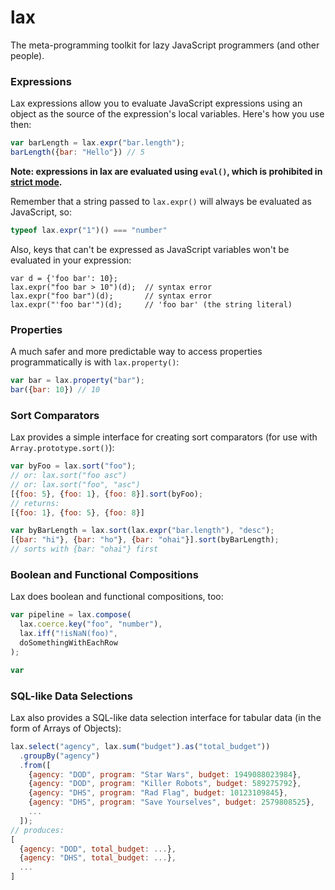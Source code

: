 # lax
The meta-programming toolkit for lazy JavaScript programmers (and other people).

### Expressions
Lax expressions allow you to evaluate JavaScript expressions using an object as the source of the expression's local variables. Here's how you use then:

```js
var barLength = lax.expr("bar.length");
barLength({bar: "Hello"}) // 5
```

**Note: expressions in lax are evaluated using `eval()`, which is prohibited in [strict mode](https://developer.mozilla.org/en-US/docs/Web/JavaScript/Reference/Functions_and_function_scope/Strict_mode).**

Remember that a string passed to `lax.expr()` will always be evaluated as JavaScript, so:

```js
typeof lax.expr("1")() === "number"
```

Also, keys that can't be expressed as JavaScript variables won't be evaluated in your expression:

```
var d = {'foo bar': 10};
lax.expr("foo bar > 10")(d);  // syntax error
lax.expr("foo bar")(d);       // syntax error
lax.expr("'foo bar'")(d);     // 'foo bar' (the string literal)
```

### Properties
A much safer and more predictable way to access properties programmatically is with `lax.property()`:

```js
var bar = lax.property("bar");
bar({bar: 10}) // 10
```

### Sort Comparators
Lax provides a simple interface for creating sort comparators (for use with `Array.prototype.sort()`):

```js
var byFoo = lax.sort("foo");
// or: lax.sort("foo asc")
// or: lax.sort("foo", "asc")
[{foo: 5}, {foo: 1}, {foo: 8}].sort(byFoo);
// returns:
[{foo: 1}, {foo: 5}, {foo: 8}]

var byBarLength = lax.sort(lax.expr("bar.length"), "desc");
[{bar: "hi"}, {bar: "ho"}, {bar: "ohai"}].sort(byBarLength);
// sorts with {bar: "ohai"} first
```

### Boolean and Functional Compositions
Lax does boolean and functional compositions, too:

```js
var pipeline = lax.compose(
  lax.coerce.key("foo", "number"),
  lax.iff("!isNaN(foo)", 
  doSomethingWithEachRow
);

var 
```

### SQL-like Data Selections
Lax also provides a SQL-like data selection interface for tabular data (in the form of Arrays of Objects):

```js
lax.select("agency", lax.sum("budget").as("total_budget"))
  .groupBy("agency")
  .from([
    {agency: "DOD", program: "Star Wars", budget: 1949088023984},
    {agency: "DOD", program: "Killer Robots", budget: 589275792},
    {agency: "DHS", program: "Rad Flag", budget: 10123109845},
    {agency: "DHS", program: "Save Yourselves", budget: 2579808525},
    ...
  ]);
// produces:
[
  {agency: "DOD", total_budget: ...},
  {agency: "DHS", total_budget: ...},
  ...
]
```
